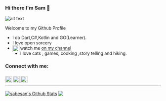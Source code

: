 ### Hi there I'm Sam 👋

![alt text](https://media.giphy.com/media/xUPGcyi4YxcZp8dWZq/giphy.gif)


Welcome to my Github Profile

- I do Dart,C#,Kotlin and GO(Learner).
- I love open sorcery
- <img align="left" alt="Sabesan | Twitter" width="22px" src="https://cdn2.iconfinder.com/data/icons/social-media-2285/512/1_Youtube_colored_svg-512.png" /> watch me [on my channel](https://www.youtube.com/channel/UCqrK_qUx6OZWxjHOVmZ8Pyg)
- I love cats , games, cooking ,story telling and hiking.


### Connect with me:


###
[<img align="left" alt="Sabesan | Twitter" width="22px" src="https://cdn2.iconfinder.com/data/icons/social-media-2285/512/1_Twitter2_colored_svg-512.png" />][twitter]
[<img align="left" alt="Sabesan | LinkedIn" width="22px" src="https://cdn2.iconfinder.com/data/icons/social-media-2285/512/1_Linkedin_unofficial_colored_svg-512.png" />][linkedin]
[<img align="left" alt="Sabesan | Instagram" width="22px" src="https://cdn2.iconfinder.com/data/icons/social-media-2285/512/1_Instagram_colored_svg_1-512.png" />][instagram]
###
<br />

---

[twitter]: https://twitter.com/sababuvercetti
[instagram]: https://www.instagram.com/sababuvercetti
[linkedin]: https://www.linkedin.com/in/sababuvercetti

<a href="https://github.com/sababuvercetti">
<img align="center" alt="sabesan's Github Stats" src="https://github-readme-stats.codestackr.vercel.app/api?username=sababuvercetti&show_icons=true&hide_border=true&count_private=true&include_all_commits=true&theme=radical" /></a>
<a href="https://github.com/sababuvercetti">
  <img align="center" src="https://github-readme-stats.anuraghazra1.vercel.app/api/top-langs/?username=sababuvercetti&layout=compact&theme=radical" />
</a>



